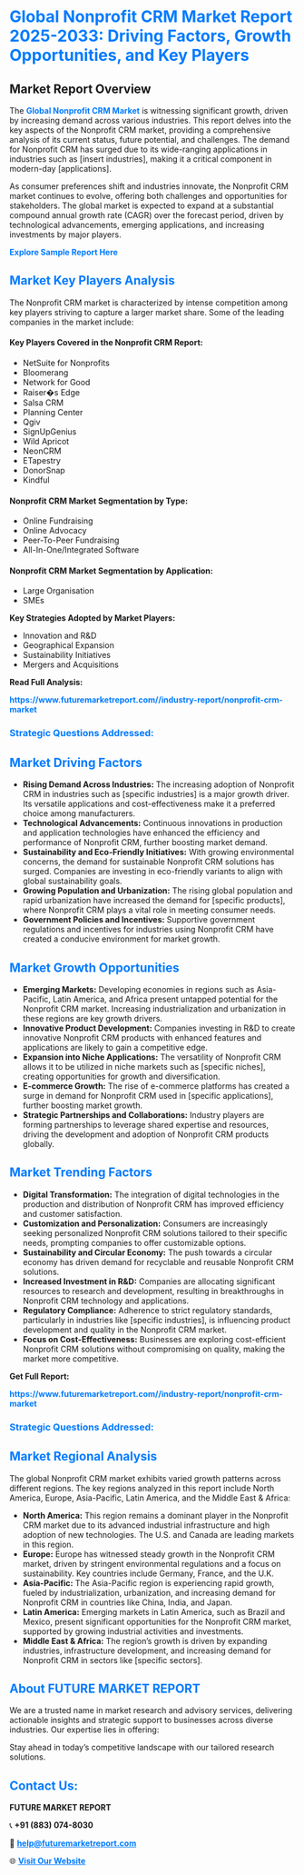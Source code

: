 <h1 style="color: #007BFF;">Global Nonprofit CRM Market Report 2025-2033: Driving Factors, Growth Opportunities, and Key Players</h1>

<section id="overview">
<h2>Market Report Overview</h2>
<p>The <a href="https://www.futuremarketreport.com//industry-report/nonprofit-crm-market" style="color: #007BFF; text-decoration: none;"><strong>Global Nonprofit CRM Market</strong></a> is witnessing significant growth, driven by increasing demand across various industries. This report delves into the key aspects of the Nonprofit CRM market, providing a comprehensive analysis of its current status, future potential, and challenges. The demand for Nonprofit CRM has surged due to its wide-ranging applications in industries such as [insert industries], making it a critical component in modern-day [applications].</p>
<p>As consumer preferences shift and industries innovate, the Nonprofit CRM market continues to evolve, offering both challenges and opportunities for stakeholders. The global market is expected to expand at a substantial compound annual growth rate (CAGR) over the forecast period, driven by technological advancements, emerging applications, and increasing investments by major players.</p>
</section>

<section id="overview">
<p><a href="https://www.futuremarketreport.com//request-sample/reportId=47690" style="color: #007BFF; text-decoration: none;"><strong>Explore Sample Report Here</strong></a></p>
</section>

<section id="key-players">
<h2 style="color: #007BFF;">Market Key Players Analysis</h2>
<p>The Nonprofit CRM market is characterized by intense competition among key players striving to capture a larger market share. Some of the leading companies in the market include:</p>
<h4>Key Players Covered in the Nonprofit CRM Report:</h4>
<ul><li>NetSuite for Nonprofits</li><li>Bloomerang</li><li>Network for Good</li><li>Raiser�s Edge</li><li>Salsa CRM</li><li>Planning Center</li><li>Qgiv</li><li>SignUpGenius</li><li>Wild Apricot</li><li>NeonCRM</li><li>ETapestry</li><li>DonorSnap</li><li>Kindful</li></ul>
<h4>Nonprofit CRM Market Segmentation by Type:</h4>
<ul><li>Online Fundraising</li><li>Online Advocacy</li><li>Peer-To-Peer Fundraising</li><li>All-In-One/Integrated Software</li></ul>

<h4>Nonprofit CRM Market Segmentation by Application:</h4>
<ul><li>Large Organisation</li><li>SMEs</li></ul>
<p><strong>Key Strategies Adopted by Market Players:</strong></p>
<ul>
<li>Innovation and R&D</li>
<li>Geographical Expansion</li>
<li>Sustainability Initiatives</li>
<li>Mergers and Acquisitions</li>
</ul>
</section>

<section>
<p><strong>Read Full Analysis: </strong></p><a href="https://www.futuremarketreport.com//industry-report/nonprofit-crm-market" style="color: #007BFF; text-decoration: none;"><strong>https://www.futuremarketreport.com//industry-report/nonprofit-crm-market</strong></a>
<h3 style="color: #007BFF;">Strategic Questions Addressed:</h3>
</section>

<section id="driving-factors">
<h2 style="color: #007BFF;">Market Driving Factors</h2>
<ul>
<li><strong>Rising Demand Across Industries:</strong> The increasing adoption of Nonprofit CRM in industries such as [specific industries] is a major growth driver. Its versatile applications and cost-effectiveness make it a preferred choice among manufacturers.</li>
<li><strong>Technological Advancements:</strong> Continuous innovations in production and application technologies have enhanced the efficiency and performance of Nonprofit CRM, further boosting market demand.</li>
<li><strong>Sustainability and Eco-Friendly Initiatives:</strong> With growing environmental concerns, the demand for sustainable Nonprofit CRM solutions has surged. Companies are investing in eco-friendly variants to align with global sustainability goals.</li>
<li><strong>Growing Population and Urbanization:</strong> The rising global population and rapid urbanization have increased the demand for [specific products], where Nonprofit CRM plays a vital role in meeting consumer needs.</li>
<li><strong>Government Policies and Incentives:</strong> Supportive government regulations and incentives for industries using Nonprofit CRM have created a conducive environment for market growth.</li>
</ul>
</section>

<section id="growth-opportunities">
<h2 style="color: #007BFF;">Market Growth Opportunities</h2>
<ul>
<li><strong>Emerging Markets:</strong> Developing economies in regions such as Asia-Pacific, Latin America, and Africa present untapped potential for the Nonprofit CRM market. Increasing industrialization and urbanization in these regions are key growth drivers.</li>
<li><strong>Innovative Product Development:</strong> Companies investing in R&D to create innovative Nonprofit CRM products with enhanced features and applications are likely to gain a competitive edge.</li>
<li><strong>Expansion into Niche Applications:</strong> The versatility of Nonprofit CRM allows it to be utilized in niche markets such as [specific niches], creating opportunities for growth and diversification.</li>
<li><strong>E-commerce Growth:</strong> The rise of e-commerce platforms has created a surge in demand for Nonprofit CRM used in [specific applications], further boosting market growth.</li>
<li><strong>Strategic Partnerships and Collaborations:</strong> Industry players are forming partnerships to leverage shared expertise and resources, driving the development and adoption of Nonprofit CRM products globally.</li>
</ul>
</section>

<section id="trending-factors">
<h2 style="color: #007BFF;">Market Trending Factors</h2>
<ul>
<li><strong>Digital Transformation:</strong> The integration of digital technologies in the production and distribution of Nonprofit CRM has improved efficiency and customer satisfaction.</li>
<li><strong>Customization and Personalization:</strong> Consumers are increasingly seeking personalized Nonprofit CRM solutions tailored to their specific needs, prompting companies to offer customizable options.</li>
<li><strong>Sustainability and Circular Economy:</strong> The push towards a circular economy has driven demand for recyclable and reusable Nonprofit CRM solutions.</li>
<li><strong>Increased Investment in R&D:</strong> Companies are allocating significant resources to research and development, resulting in breakthroughs in Nonprofit CRM technology and applications.</li>
<li><strong>Regulatory Compliance:</strong> Adherence to strict regulatory standards, particularly in industries like [specific industries], is influencing product development and quality in the Nonprofit CRM market.</li>
<li><strong>Focus on Cost-Effectiveness:</strong> Businesses are exploring cost-efficient Nonprofit CRM solutions without compromising on quality, making the market more competitive.</li>
</ul>
</section>

<section>
<p><strong>Get Full Report: </strong></p><a href="https://www.futuremarketreport.com//industry-report/nonprofit-crm-market" style="color: #007BFF; text-decoration: none;"><strong>https://www.futuremarketreport.com//industry-report/nonprofit-crm-market</strong></a>
<h3 style="color: #007BFF;">Strategic Questions Addressed:</h3>
</section>


<section id="regional-analysis">
<h2 style="color: #007BFF;">Market Regional Analysis</h2>
<p>The global Nonprofit CRM market exhibits varied growth patterns across different regions. The key regions analyzed in this report include North America, Europe, Asia-Pacific, Latin America, and the Middle East & Africa:</p>
<ul>
<li><strong>North America:</strong> This region remains a dominant player in the Nonprofit CRM market due to its advanced industrial infrastructure and high adoption of new technologies. The U.S. and Canada are leading markets in this region.</li>
<li><strong>Europe:</strong> Europe has witnessed steady growth in the Nonprofit CRM market, driven by stringent environmental regulations and a focus on sustainability. Key countries include Germany, France, and the U.K.</li>
<li><strong>Asia-Pacific:</strong> The Asia-Pacific region is experiencing rapid growth, fueled by industrialization, urbanization, and increasing demand for Nonprofit CRM in countries like China, India, and Japan.</li>
<li><strong>Latin America:</strong> Emerging markets in Latin America, such as Brazil and Mexico, present significant opportunities for the Nonprofit CRM market, supported by growing industrial activities and investments.</li>
<li><strong>Middle East & Africa:</strong> The region’s growth is driven by expanding industries, infrastructure development, and increasing demand for Nonprofit CRM in sectors like [specific sectors].</li>
</ul>
</section>

<footer>
<h2 style="color: #007BFF;">About FUTURE MARKET REPORT</h2>
<p>We are a trusted name in market research and advisory services, delivering actionable insights and strategic support to businesses across diverse industries. Our expertise lies in offering:</p>

<p>Stay ahead in today’s competitive landscape with our tailored research solutions.</p>

<h2 style="color: #007BFF;">Contact Us:</h2>
<p><strong>FUTURE MARKET REPORT</strong></p>
<p>📞 <strong>+91 (883) 074-8030</strong></p>
<p>📧 <strong><a href="mailto:help@futuremarketreport.com" style="color: #007BFF;">help@futuremarketreport.com</a></strong></p>
<p>🌐 <strong><a href="https://www.futuremarketreport.com/" style="color: #007BFF;">Visit Our Website</a></strong></p>
</footer>